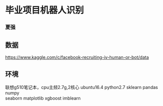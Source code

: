 # 毕业项目机器人识别
### 夏强


## 数据
https://www.kaggle.com/c/facebook-recruiting-iv-human-or-bot/data


## 环境
联想g510笔记本，cpu主频2.7g,2核心
ubuntu16.4
python2.7
sklearn
pandas
numpy   
seaborn
matplotlib
xgboost
imblearn
